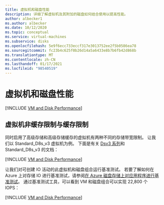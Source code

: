 ```yaml
---
title: 虚拟机和磁盘性能
description: 详细了解虚拟机及其附加的磁盘如何结合使用以提高性能。
author: albecker1
ms.author: albecker
ms.date: 10/12/2020
ms.topic: conceptual
ms.service: virtual-machines
ms.subservice: disks
ms.openlocfilehash: 5e9f6ecc733eccf317e3013752ee2f5b0586ea78
ms.sourcegitcommit: fc23b4c625f0b26d14a5a6433e8b7b6fb42d868b
ms.translationtype: MT
ms.contentlocale: zh-CN
ms.lasthandoff: 01/17/2021
ms.locfileid: "98540519"
---
```

# <a name="virtual-machine-and-disk-performance"></a>虚拟机和磁盘性能
[!INCLUDE [VM and Disk Performance](../../includes/virtual-machine-disk-performance.md)]

## <a name="virtual-machine-uncached-vs-cached-limits"></a>虚拟机非缓存限制与缓存限制
同时启用了高级存储和高级存储缓存的虚拟机有两种不同的存储带宽限制。 让我们以 Standard_D8s_v3 虚拟机为例。 下面是有关 [Dsv3 系列](dv3-dsv3-series.md)和 Standard_D8s_v3 的文档：

[!INCLUDE [VM and Disk Performance](../../includes/virtual-machine-disk-performance-2.md)]

让我们对可创建 IO 活动的此虚拟机和磁盘组合运行基准测试。 若要了解如何在 Azure 上对存储 IO 进行基准测试，请参阅[在 Azure 磁盘存储上对应用程序进行基准测试](disks-benchmarks.md)。 通过基准测试工具，可以看到 VM 和磁盘组合可以实现 22,800 个 IOPS：

[!INCLUDE [VM and Disk Performance](../../includes/virtual-machine-disk-performance-3.md)]
